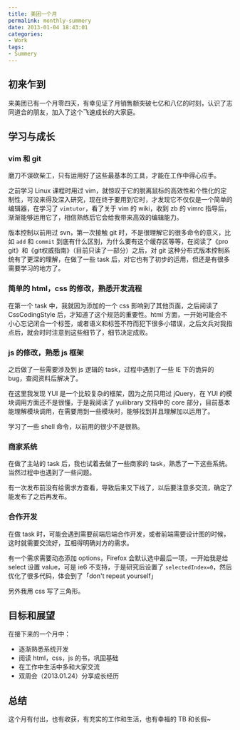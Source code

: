 ```yaml
---
title: 美团一个月
permalink: monthly-summery
date: 2013-01-04 18:43:01
categories:
- Work
tags:
- Summery
---
```


## 初来乍到

来美团已有一个月零四天，有幸见证了月销售额突破七亿和八亿的时刻，认识了志同道合的朋友，加入了这个飞速成长的大家庭。

## 学习与成长

### vim 和 git

磨刀不误砍柴工，只有运用好了这些最基本的工具，才能在工作中得心应手。

之前学习 Linux 课程时用过 vim，就惊叹于它的脱离鼠标的高效性和个性化的定制性，可没来得及深入研究，现在终于要用到它时，才发现它不仅仅是一个简单的编辑器，在学习了 `vimtutor`，看了关于 vim 的 wiki，收到 zb 的 vimrc 指导后，渐渐能够运用它了，相信熟练后它会给我带来高效的编辑能力。

版本控制以前用过 svn，第一次接触 git 时，不是很理解它的很多命令的意义，比如 `add` 和 `commit` 到底有什么区别，为什么要有这个缓存区等等，在阅读了《pro git》和《git权威指南》（目前只读了一部分）之后，对 git 这种分布式版本控制系统有了更深的理解，在做了一些 task 后，对它也有了初步的运用，但还是有很多需要学习的地方了。

<!-- more -->

### 简单的 html，css 的修改，熟悉开发流程

在第一个 task 中，我就因为添加的一个 css 影响到了其他页面，之后阅读了 CssCodingStyle 后，才知道了这个规范的重要性。html 方面，一开始可能会不小心忘记闭合一个标签，或者语义和标签不符而犯下很多小错误，之后文兵对我指点后，就会时时注意到这些细节了，细节决定成败。

### js 的修改，熟悉 js 框架

之后做了一些需要涉及到 js 逻辑的 task，过程中遇到了一些 IE 下的诡异的 bug，查阅资料后解决了。

在这里我发现 YUI 是一个比较复杂的框架，因为之前只用过 jQuery，在 YUI 的模块调用方面还不是很懂，于是我阅读了 yuilibrary 文档中的 core 部分，目前基本能理解模块调用，在需要用到一些模块时，能够找到并且理解加以运用了。

学习了一些 shell 命令，以前用的很少不是很熟。

### 商家系统

在做了主站的 task 后，我也试着去做了一些商家的 task，熟悉了一下这些系统。当然过程中也遇到了一些问题。

有一次发布前没有给需求方查看，导致后来又下线了，以后要注意多交流，确定了能发布了之后再发布。

### 合作开发

在做 task 时，可能会遇到需要前端后端合作开发，或者前端需要设计图的时候，这时就需要交流好，互相得明确对方的需求。

有一个需求需要动态添加 options，Firefox 会默认选中最后一项，一开始我是给 select 设置 value，可是 ie6 不支持，于是研究后设置了 `selectedIndex=0`，然后优化了很多代码，体会到了「don't repeat yourself」

另外我用 css 写了三角形。

## 目标和展望

在接下来的一个月中：

- 逐渐熟悉系统开发
- 阅读 html，css，js 的书，巩固基础
- 在工作中生活中多和大家交流
- 双周会（2013.01.24）分享成长经历

## 总结

这个月有付出，也有收获，有充实的工作和生活，也有幸福的 TB 和长假~
